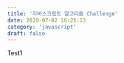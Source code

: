 ```yaml
---
title: '자바스크립트 알고리즘 Challenge'
date: 2020-07-02 16:21:13
category: 'javascript'
draft: false
---
```


Test1
